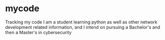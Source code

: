 # mycode
Tracking my code
I am a student learning python as well as other network development related information, and I intend on pursuing a Bachelor's and then a Master's in cybersecurity
